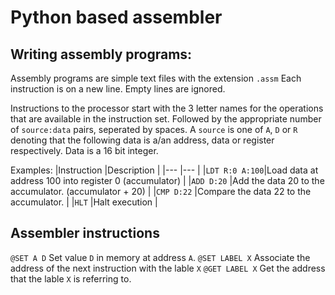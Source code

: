 # Python based assembler

## Writing assembly programs:
Assembly programs are simple text files with the extension `.assm`
Each instruction is on a new line. Empty lines are ignored.

Instructions to the processor start with the 3 letter names for the operations that are available in the instruction set. Followed by the appropriate number of `source:data` pairs, seperated by spaces. A `source` is one of `A`, `D` or `R` denoting that the following data is a/an address, data or register respectively. Data is a 16 bit integer.

Examples:
|Instruction    |Description                                            |
|---            |---                                                    |
|`LDT R:0 A:100`|Load data at address 100 into register 0 (accumulator) |
|`ADD D:20`     |Add the data 20 to the accumulator. (accumulator + 20) |
|`CMP D:22`     |Compare the data 22 to the accumulator.                |
|`HLT`          |Halt execution                                         |

## Assembler instructions
`@SET A D`   Set value `D` in memory at address `A`.
`@SET LABEL X` Associate the address of the next instruction with the lable `X`
`@GET LABEL X` Get the address that the lable `X` is referring to.



